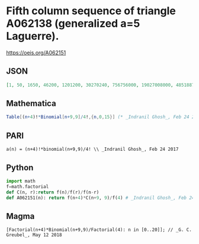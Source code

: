 # Fifth column sequence of triangle A062138 \(generalized a\=5 Laguerre\)\.
https://oeis.org/A062151
## JSON
```JSON
[1, 50, 1650, 46200, 1201200, 30270240, 756756000, 19027008000, 485188704000, 12614906304000, 335556507686400, 9151541118720000, 256243151324160000, 7371918353479680000, 217998157024327680000]
```
## Mathematica
```Mathematica
Table[(n+4)!*Binomial[n+9,9]/4!,{n,0,15}] (* _Indranil Ghosh_, Feb 24 2017 *)
```
## PARI
```PARI
a(n) = (n+4)!*binomial(n+9,9)/4! \\ _Indranil Ghosh_, Feb 24 2017
```
## Python
```Python
import math
f=math.factorial
def C(n, r):return f(n)/f(r)/f(n-r)
def A062151(n): return f(n+4)*C(n+9, 9)/f(4) # _Indranil Ghosh_, Feb 24 2017
```
## Magma
```Magma
[Factorial(n+4)*Binomial(n+9,9)/Factorial(4): n in [0..20]]; // _G. C. Greubel_, May 12 2018
```
